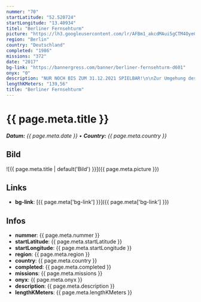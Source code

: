 ```yaml
---
nummer: "70"
startLatitude: "52.520724"
startLongitude: "13.40934"
titel: "Berliner Fernsehturm"
picture: "https://lh3.googleusercontent.com/lr/AFBm1_akcdMAui5gCTM4OyeGu74CGKr2Oa0vU0VNFw61qgCSiwG_DbBJX-qXpyhV1tTRxOpXJY3U9S_AqybkPLsiFf2woOLqMXXONlgNyO310vml91d8F4q1FR8Mu7Pe6Yvq3maW9qogf6_FgL5dTktsSl-RRfGOG57r29uyxLHNR3mdeeEha-4SCabrDRW0Q2-r5SCpNgU4fuJjNBoIoP0o31xgB-0MRvJt3iZr38W7gxJsjEhY-GryqqVIUtSdcwGijgshQMtcxRdSLiUxrR_dnMrY7WT25aZx0tPchXapUfGq1eELr8XNSq8qgweo6KqRGwaemcfwe3Bxn2D1eZynLNPcxckGFi4ZjwW4PRk9Tn9n6sN8VRltsQevFJl3Gy7qf5gkX-N4--sgUGJoBnKBNwOyQE_NqeEmsO-hfKNK5FBg1v2awqfb4fq5RKq8ii1PZGJn9JR5QSKBCbBgPTAOC67F0ZPZxgn2cZx4KSuJFTyFUqQdfBT0envyDeSn3NasQ4i46l_3r01LNKIGS9JzJvA_AhSGqkRBLeewyy5mmBHTVQya5Dw-wfFdRllXW230D6bkg1xdwI2vOCFCuiNhsntoGemeBe95vxa6YBFP-UUTnLSu1o_w_KQdbD4PcNWGbVDYzOCregURXgYNjG5ABJ9DG4I4uQUQCysTFp5ln9qo0WmT2mGRZSPI9JUfai2nE_Iiv-uj_UXe2p13MGjBmX8xjDbNeB83QZW2FgCecsHjA0JyJ7EEnSq-xVZaBJszsr_MZl-XkHVwwVUBAkhtmft7D4fKss4Zo6TF8f1CN21trcXGjzsqLJjIVSrIgKTWFdSmmRYNRgJ4Z8YsuUIp4ZcyVFpxHN8"
region: "Berlin"
country: "Deutschland"
completed: "1986"
missions: "372"
date: "2017"
bg-link: "https://bannergress.com/banner/berliner-fernsehturm-d601"
onyx: "0"
description: "NUR NOCH BIS ZUM 31.12.2021 SPIELBAR!\n\nZur Umgehung des nicht öffentlich begehbaren Charitè-Geländes sind die Missionen Berliner Fernsehturm (altern.) 035 bis Berliner Fernsehturm (altern.) 040 online. Die Änderung der Route beginnt bereits am Hauptbahnhof, um die benötigte Portalanzahl zu erreichen. Ab Mission 41 ist die Originalroute spielbar. https-//bannergress.com/banner/berliner-fernsehturm-altern-bee8"
lengthKMeters: "139,56"
title: "Berliner Fernsehturm"
---
```


# {{ page.meta.title }}
_**Datum:** {{ page.meta.date }} • **Country:** {{ page.meta.country }}_

## Bild
![{{ page.meta.title | default('Bild') }}]({{ page.meta.picture }})

## Links
- **bg-link**: [{{ page.meta['bg-link'] }}]({{ page.meta['bg-link'] }})

## Infos
- **nummer**: {{ page.meta.nummer }}
- **startLatitude**: {{ page.meta.startLatitude }}
- **startLongitude**: {{ page.meta.startLongitude }}
- **region**: {{ page.meta.region }}
- **country**: {{ page.meta.country }}
- **completed**: {{ page.meta.completed }}
- **missions**: {{ page.meta.missions }}
- **onyx**: {{ page.meta.onyx }}
- **description**: {{ page.meta.description }}
- **lengthKMeters**: {{ page.meta.lengthKMeters }}

